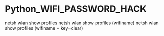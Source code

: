 # Python_WIFI_PASSWORD_HACK

netsh wlan show profiles
netsh wlan show profiles (wifiname)
netsh wlan show profiles (wifiname + key=clear)
